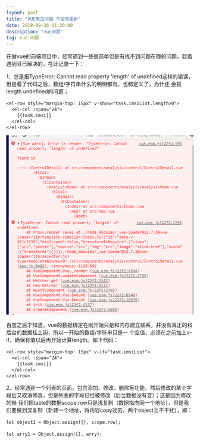 ```yaml
---
layout: post
title: "VUE常见问题 不定时更新"
date: 2018-09-26 11:30:00
description: "vue问题"
tag: vue 问题
---
```


  在做vue的前端项目中，经常遇到一些很简单但是有找不到问题在哪的问题，趁着遇到且已解决的，在此记录一下：
  
  1、总是报TypeError: Cannot read property 'length' of undefined这样的错误，但是看了代码之后，数组/字符串什么的明明都有，也都定义了，为什还
  会报length undefined的问题；
  
  ```
  <el-row style="margin-top: 15px" v-show="task.imsiList.length>0">
    <el-col :span="24">
      {{task.imsi}}
    </el-col>
  </el-row>
  ```
  ![报错图片](https://github.com/kelly-zkl/kelly-zkl.github.io/blob/master/assets/vue%E6%8A%A5%E9%94%99%E5%9B%BE%E7%89%871.png)
  
  百度之后才知道，vue的数据绑定在刚开始只是和内存建立联系，并没有真正的和后台的数据挂上钩，所以一开始的数组/字符串只是一
  个空值，必须在之前加上v-if，确保有值以后再开始计算length。如下代码：
  
  ```
  <el-row style="margin-top: 15px" v-if="task.imsiList">
    <el-col :span="24">
      {{task.imsi}}
    </el-col>
  </el-row>
  ```
  
  2、经常遇到一个列表的页面，包含添加、修改、删除等功能，然后修改的某个字段后又取消修改，但是列表的字段已经被修改（后台数据没有变）；这是因为修改的候
  我们把table的数据scope.row只是浅复制（数据指向同一个地址），但是我们要做到深复制（新建一个地址，将内容copy过去，两个object互不干扰），即：
  ```
  let object1 = Object.assign({}, scope.row); 
  
  let arry1 = Object.assign([], arry);
  ```
